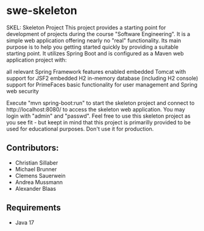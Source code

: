 # swe-skeleton
SKEL: Skeleton Project
This project provides a starting point for development of projects during the
course "Software Engineering". It is a simple web application offering nearly
no "real" functionality. Its main purpose is to help you getting started quickly
by providing a suitable starting point.
It utilizes Spring Boot and is configured as a Maven web application project with:

all relevant Spring Framework features enabled
embedded Tomcat with support for JSF2
embedded H2 in-memory database (including H2 console)
support for PrimeFaces
basic functionality for user management and Spring web security

Execute "mvn spring-boot:run" to start the skeleton project and connect to
http://localhost:8080/ to access the skeleton web application. You may login
with "admin" and "passwd".
Feel free to use this skeleton project as you see fit - but keept in mind that
this project is primarilly provided to be used for educational purposes. Don't
use it for production.

## Contributors:
- Christian Sillaber
- Michael Brunner
- Clemens Sauerwein
- Andrea Mussmann
- Alexander Blaas

## Requirements
- Java 17
